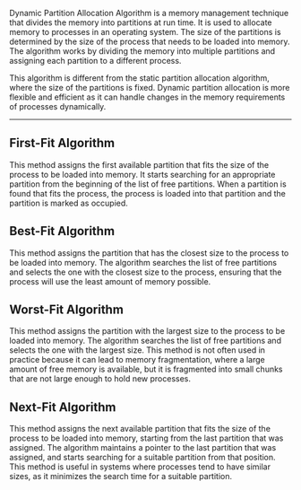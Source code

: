 
Dynamic Partition Allocation Algorithm is a memory management technique that divides the memory into partitions at run time. It is used to allocate memory to processes in an operating system. The size of the partitions is determined by the size of the process that needs to be loaded into memory. The algorithm works by dividing the memory into multiple partitions and assigning each partition to a different process.

This algorithm is different from the static partition allocation algorithm, where the size of the partitions is fixed. Dynamic partition allocation is more flexible and efficient as it can handle changes in the memory requirements of processes dynamically.

---

## First-Fit Algorithm

This method assigns the first available partition that fits the size of the process to be loaded into memory. It starts searching for an appropriate partition from the beginning of the list of free partitions. When a partition is found that fits the process, the process is loaded into that partition and the partition is marked as occupied.


## Best-Fit Algorithm

This method assigns the partition that has the closest size to the process to be loaded into memory. The algorithm searches the list of free partitions and selects the one with the closest size to the process, ensuring that the process will use the least amount of memory possible.


## Worst-Fit Algorithm

This method assigns the partition with the largest size to the process to be loaded into memory. The algorithm searches the list of free partitions and selects the one with the largest size. This method is not often used in practice because it can lead to memory fragmentation, where a large amount of free memory is available, but it is fragmented into small chunks that are not large enough to hold new processes.


## Next-Fit Algorithm

This method assigns the next available partition that fits the size of the process to be loaded into memory, starting from the last partition that was assigned. The algorithm maintains a pointer to the last partition that was assigned, and starts searching for a suitable partition from that position. This method is useful in systems where processes tend to have similar sizes, as it minimizes the search time for a suitable partition.

